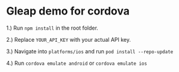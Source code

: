 # Gleap demo for cordova

1.) Run `npm install` in the root folder.

2.) Replace `YOUR_API_KEY` with your actual API key.

3.) Navigate into `platforms/ios` and run `pod install --repo-update`

4.) Run `cordova emulate android` or `cordova emulate ios`

